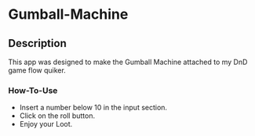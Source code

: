 # Gumball-Machine

## Description
This app was designed to make the Gumball Machine attached to my DnD game flow quiker.
### How-To-Use
- Insert a number below 10 in the input section.
- Click on the roll button.
- Enjoy your Loot.
